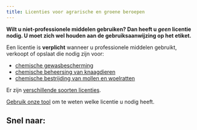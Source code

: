 ```yaml
---
title: Licenties voor agrarische en groene beroepen
---
```


**Wilt u niet-professionele middelen gebruiken? Dan heeft u _geen_ licentie nodig. U moet zich wel houden aan de gebruiksaanwijzing op het etiket.**

Een licentie is **verplicht** wanneer u professionele middelen gebruikt, verkoopt of opslaat die nodig zijn voor:

- [chemische gewasbescherming](/licenties/welke-licenties-zijn-er/gewasbescherming)
- [chemische beheersing van knaagdieren](/licenties/welke-licenties-zijn-er/knaagdierbeheersing)
- [chemische bestrijding van mollen en woelratten](/licenties/welke-licenties-zijn-er/bestrijding-mollen-en-woelratten)

Er zijn [verschillende soorten licenties](/licenties/welke-licenties-zijn-er).

[Gebruik onze tool](/licenties/welke-licentie-heb-ik-nodig) om te weten welke licentie u nodig heeft.

## Snel naar:

<link-container>
<link-button link='{"name": "Welke licenties zijn er?","url": "/licenties/welke-licenties-zijn-er"}' ></link-button>
<link-button link='{"name": "Welke licentie heb ik nodig?","url": "/licenties/welke-licentie-heb-ik-nodig"}' ></link-button>
<link-button link='{"name": "Licentie aanvragen","url": "/licenties/licentie-aanvragen"}' ></link-button>
<link-button link='{"name": "Licentie verlengen","url": "/licenties/licentie-verlengen"}' ></link-button>
